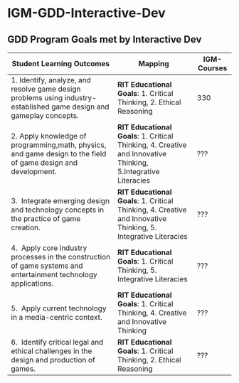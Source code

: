 # IGM-GDD-Interactive-Dev

## GDD Program Goals met by Interactive Dev


Student Learning Outcomes | Mapping | IGM-Courses
--- | --- | ---
1.&nbsp;Identify, analyze, and resolve game design problems using industry-established game design and gameplay concepts. | **RIT Educational Goals**: 1. Critical Thinking, 2. Ethical Reasoning | 330
2.&nbsp;Apply knowledge of programming,math, physics, and game design to the field of game design and development. | **RIT Educational Goals**: 1. Critical Thinking, 4. Creative and Innovative Thinking, 5.Integrative Literacies | ???
3.&nbsp; Integrate emerging design and technology concepts in the practice of game creation. | **RIT Educational Goals**: 1. Critical Thinking, 4. Creative and Innovative Thinking, 5. Integrative Literacies | ???
4.&nbsp; Apply core industry processes in the construction of game systems and entertainment technology applications. | **RIT Educational Goals**: 1. Critical Thinking, 5. Integrative Literacies | ???
5.&nbsp; Apply current technology in a media-centric context. | **RIT Educational Goals**: 1. Critical Thinking, 4. Creative and Innovative Thinking | ???
6.&nbsp; Identify critical legal and ethical challenges in the design and production of games. | **RIT Educational Goals**: 1. Critical Thinking, 2. Ethical Reasoning | ???
